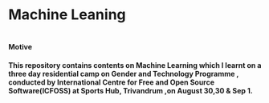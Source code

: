 <h1>Machine Leaning<h1>
<h4>Motive<h4>
  <p>    This repository contains contents on Machine Learning which I learnt on a three day residential camp on Gender and Technology Programme , conducted by International Centre for Free and Open Source Software(ICFOSS) at Sports Hub, Trivandrum ,on August 30,30 & Sep 1.<p>
  
 
